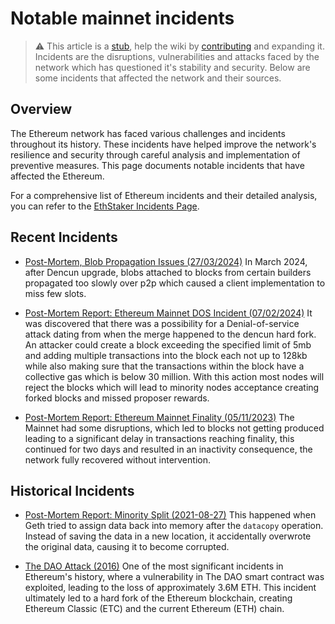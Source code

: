 # Notable mainnet incidents

> :warning: This article is a [stub](https://en.wikipedia.org/wiki/Wikipedia:Stub), help the wiki by [contributing](/contributing.md) and expanding it.
> Incidents are the disruptions, vulnerabilities and attacks faced by the network which has questioned it's stability and security. Below are some incidents that affected the network and their sources.

## Overview

The Ethereum network has faced various challenges and incidents throughout its history. These incidents have helped improve the network's resilience and security through careful analysis and implementation of preventive measures. This page documents notable incidents that have affected the Ethereum.

For a comprehensive list of Ethereum incidents and their detailed analysis, you can refer to the [EthStaker Incidents Page](https://ethstaker.org/incidents).

## Recent Incidents

- [Post-Mortem, Blob Propagation Issues (27/03/2024)](https://gist.github.com/benhenryhunter/687299bcfe064674537dc9348d771e83)
  In March 2024, after Dencun upgrade, blobs attached to blocks from certain builders propagated too slowly over p2p which caused a client implementation to miss few slots.

- [Post-Mortem Report: Ethereum Mainnet DOS Incident (07/02/2024)](https://blog.ethereum.org/2024/03/21/sepolia-incident)
  It was discovered that there was a possibility for a Denial-of-service attack dating from when the merge happened to the dencun hard fork. An attacker could create a block exceeding the specified limit of 5mb and adding multiple transactions into the block each not up to 128kb while also making sure that the transactions within the block have a collective gas which is below 30 million. With this action most nodes will reject the blocks which will lead to minority nodes acceptance creating forked blocks and missed proposer rewards.

- [Post-Mortem Report: Ethereum Mainnet Finality (05/11/2023)](https://medium.com/offchainlabs/post-mortem-report-ethereum-mainnet-finality-05-11-2023-95e271dfd8b2)
  The Mainnet had some disruptions, which led to blocks not getting produced leading to a significant delay in transactions reaching finality, this continued for two days and resulted in an inactivity consequence, the network fully recovered without intervention.

## Historical Incidents

- [Post-Mortem Report: Minority Split (2021-08-27)](https://github.com/ethereum/go-ethereum/blob/master/docs/postmortems/2021-08-22-split-postmortem.md)
  This happened when Geth tried to assign data back into memory after the `datacopy` operation. Instead of saving the data in a new location, it accidentally overwrote the original data, causing it to become corrupted.

- [The DAO Attack (2016)](https://www.coindesk.com/learn/understanding-the-dao-attack)
  One of the most significant incidents in Ethereum's history, where a vulnerability in The DAO smart contract was exploited, leading to the loss of approximately 3.6M ETH. This incident ultimately led to a hard fork of the Ethereum blockchain, creating Ethereum Classic (ETC) and the current Ethereum (ETH) chain.
